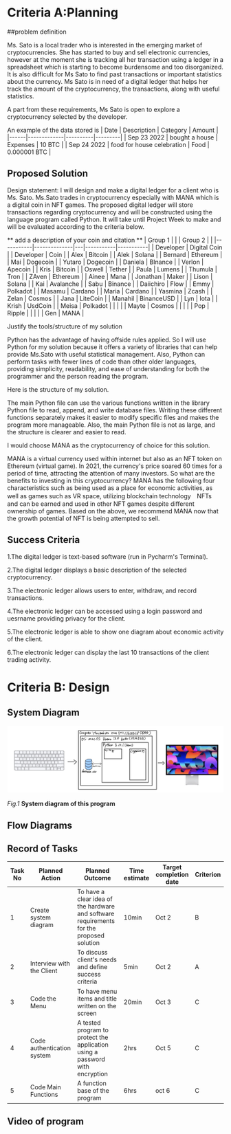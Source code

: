 # Criteria A:Planning 

##problem definition

Ms. Sato is a local trader who is interested in the emerging market of cryptocurrencies. She has started to buy and sell electronic currencies, however at the moment she is tracking all her transaction using a ledger in a spreadsheet which is starting to become burdensome and too disorganized. It is also difficult for Ms Sato to find past transactions or important statistics about the currency. Ms Sato is in need of a digital ledger that helps her track the amount of the cryptocurrency, the transactions, along with useful statistics.

A part from these requirements, Ms Sato is open to explore a cryptocurrency selected by the developer.

An example of the data stored is
| Date | Description | Category | Amount  |
|------|-------------|----------|---------|
| Sep 23 2022 | bought a house | Expenses | 10 BTC |
| Sep 24 2022 | food for house celebration | Food | 0.000001 BTC |

## Proposed Solution

Design statement:
 I will design and make a digital ledger for a client who is Ms. Sato. Ms.Sato trades in cryptocurrency especially with MANA which is a digital coin in NFT games. The proposed digital ledger will store transactions regarding cryptocurrency and will be constructed using the language program called Python. It will take until Project Week to make and will be evaluated according to the criteria below.

** add a description of your coin and citation **
| Group 1   |              |   | Group  2  |           |
|-----------|--------------|---|-----------|-----------|
| Developer | Digital Coin |   | Developer | Coin      |
| Alex      | Bitcoin      |   | Alek      | Solana    |
| Bernard   | Ethereum     |   | Mai       | Dogecoin  |
| Yutaro    | Dogecoin     |   | Daniela   | BInance   |
| Verlon    | Apecoin      |   | Kris      | Bitcoin   |
| Oswell    | Tether       |   | Paula     | Lumens    |
| Thumula   | Tron         |   | ZAven     | Ethereum  |
| Ainee     | Mana         |   | Jonathan  | Maker     |
| Lison     | Solana       |   | Kai       | Avalanche |
| Sabu      | Binance      |   | Daiichiro | Flow      |
| Emmy      | Polkadot     |   | Masamu    | Cardano   |
| Maria     | Cardano      |   | Yasmina   | Zcash     |
| Zelan     | Cosmos       |   | Jana      | LiteCoin  |
| Manahil   | BinanceUSD   |   | Lyn       | Iota      |
| Krish     | UsdCoin      |   | Meisa     | Polkadot  |
|           |              |   | Mayte     | Cosmos    |
|           |              |   | Pop       | Ripple    |
|           |              |   | Gen       | MANA     |

Justify the tools/structure of my solution

Python has the advantage of having offside rules applied. So I will use Python for my solution because it offers a variety of libraries that can help provide Ms.Sato with useful statistical management. Also, Python can perform tasks with fewer lines of code than other older languages, providing simplicity, readability, and ease of understanding for both the programmer and the person reading the program.



Here is the structure of my solution.

The main Python file can use the various functions written in the library Python file to read, append, and write database files. Writing these different functions separately makes it easier to modify specific files and makes the program more manageable. Also, the main Python file is not as large, and the structure is clearer and easier to read.


I would choose MANA as the cryptocurrency of choice for this solution.

MANA is a virtual currency used within internet but also as an NFT token on Ethereum (virtual game).
In 2021, the currency's price soared 60 times for a period of time, attracting the attention of many investors. 
So what are the benefits to investing in this cryptocurrency?
MANA has the following four characteristics such as being used as a place for economic activities, as well as games such as 
VR space, utilizing blockchain technology　NFTs and can be earned and used in other NFT games despite different ownership of games.
Based on the above, we recommend MANA now that the growth potential of NFT is being attempted to sell.





## Success Criteria

1.The digital ledger is text-based software (run in Pycharm's Terminal).

2.The digital ledger displays a basic description of the selected cryptocurrency.

3.The electronic ledger allows users to enter, withdraw, and record transactions.

4.The electronic ledger can be accessed using a login password and uesrname providing privacy for the client.

5.The electronic ledger is able to show one diagram about economic activity of the client.

6.The electronic ledger can display the last 10 transactions of the client trading activity.


# Criteria B: Design

## System Diagram

![](system_diagram.jpg)

*Fig.1* **System diagram of this program**

## Flow Diagrams



## Record of Tasks
| Task No | Planned Action             | Planned Outcome                                                                          | Time estimate | Target completion date | Criterion |
|---------|----------------------------|------------------------------------------------------------------------------------------|---------------|------------------------|-----------|
| 1       | Create system diagram      | To have a clear idea of the hardware and software requirements for the proposed solution | 10min         | Oct 2                 | B         |
| 2       | Interview with the Client  | To discuss client's needs and define success criteria                                    | 5min          | Oct 2                 | A         |
| 3       | Code the Menu              | To have menu items and title written on the screen                                       | 20min         | Oct 3                 | C         |
| 4       | Code authentication system | A tested program to protect the application using a password with encryption             | 2hrs         | Oct 5                 | C         |
| 5       | Code Main Functions        | A function base of the program                                                           | 6hrs          | oct 6                 | C         |



## Video of program
![]()
